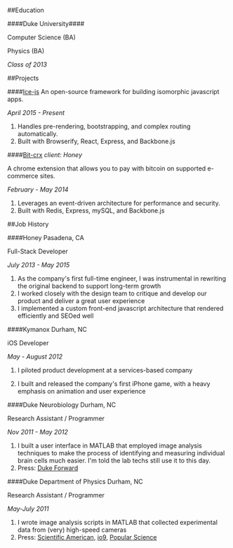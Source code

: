 ##Education

####Duke University#### 

Computer Science (BA)

Physics (BA)

*Class of 2013*

##Projects

####[Ice-js](https://github.com/coltonTB/ice-js)
An open-source framework for building isomorphic javascript apps. 

*April 2015 - Present*

1. Handles pre-rendering, bootstrapping, and complex routing automatically. 
1. Built with Browserify, React, Express, and Backbone.js


####[Bit-crx](https://github.com/coltonTB/bit-crx)
*client: Honey*

A chrome extension that allows you to pay with bitcoin on supported e-commerce sites.

*February - May 2014*

1. Leverages an event-driven architecture for performance and security. 
1. Built with Redis, Express, mySQL, and Backbone.js

##Job History

####Honey
Pasadena, CA

Full-Stack Developer

*July 2013 - May 2015*

1. As the company's first full-time engineer, I was instrumental in rewriting the original backend to support long-term growth
1. I worked closely with the design team to critique and develop our product and deliver a great user experience
1. I implemented a custom front-end javascript architecture that rendered efficiently and SEOed well

####Kymanox
Durham, NC

iOS Developer

*May - August 2012*

1. I piloted product development at a services-based company

1. I built and released the company's first iPhone game, with a heavy emphasis on animation and user experience


####Duke Neurobiology
Durham, NC

Research Assistant / Programmer

*Nov 2011 - May 2012*

1. I built a user interface in MATLAB that employed image analysis techniques to make the process of identifying and measuring individual brain cells much easier. I'm told the lab techs still use it to this day.
1. Press: [Duke Forward](http://dukeforward.duke.edu/news/duke-neurobiologist-richard-mooney-reveals-some-surprising-parallels-betwee)


####Duke Department of Physics
Durham, NC 

Research Assistant / Programmer

*May-July 2011*

1. I wrote image analysis scripts in MATLAB that collected experimental data from (very) high-speed cameras
1. Press: [Scientific American](http://www.scientificamerican.com/podcast/episode/granular-materials-could-thwart-missiles/), [io9](http://io9.com/new-missile-study-reveals-a-terrible-setback-in-fight-a-1697060546), [Popular Science](http://www.popsci.com/physics-proves-grainy-soil-good-stopping-missiles?dom=tw&src=SOC)


